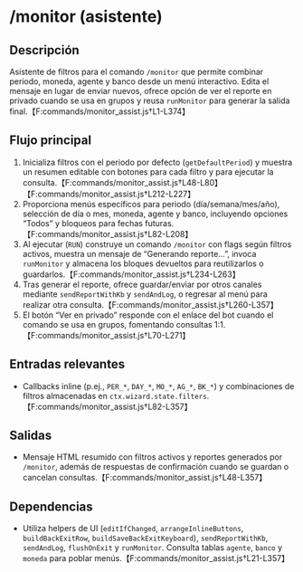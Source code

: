# /monitor (asistente)

## Descripción
Asistente de filtros para el comando `/monitor` que permite combinar periodo, moneda, agente y banco desde un menú interactivo. Edita el mensaje en lugar de enviar nuevos, ofrece opción de ver el reporte en privado cuando se usa en grupos y reusa `runMonitor` para generar la salida final.【F:commands/monitor_assist.js†L1-L374】

## Flujo principal
1. Inicializa filtros con el periodo por defecto (`getDefaultPeriod`) y muestra un resumen editable con botones para cada filtro y para ejecutar la consulta.【F:commands/monitor_assist.js†L48-L80】【F:commands/monitor_assist.js†L212-L227】
2. Proporciona menús específicos para periodo (día/semana/mes/año), selección de día o mes, moneda, agente y banco, incluyendo opciones “Todos” y bloqueos para fechas futuras.【F:commands/monitor_assist.js†L82-L208】
3. Al ejecutar (`RUN`) construye un comando `/monitor` con flags según filtros activos, muestra un mensaje de “Generando reporte…”, invoca `runMonitor` y almacena los bloques devueltos para reutilizarlos o guardarlos.【F:commands/monitor_assist.js†L234-L263】
4. Tras generar el reporte, ofrece guardar/enviar por otros canales mediante `sendReportWithKb` y `sendAndLog`, o regresar al menú para realizar otra consulta.【F:commands/monitor_assist.js†L260-L357】
5. El botón “Ver en privado” responde con el enlace del bot cuando el comando se usa en grupos, fomentando consultas 1:1.【F:commands/monitor_assist.js†L70-L271】

## Entradas relevantes
- Callbacks inline (p.ej., `PER_*`, `DAY_*`, `MO_*`, `AG_*`, `BK_*`) y combinaciones de filtros almacenadas en `ctx.wizard.state.filters`.【F:commands/monitor_assist.js†L82-L357】

## Salidas
- Mensaje HTML resumido con filtros activos y reportes generados por `/monitor`, además de respuestas de confirmación cuando se guardan o cancelan consultas.【F:commands/monitor_assist.js†L48-L357】

## Dependencias
- Utiliza helpers de UI (`editIfChanged`, `arrangeInlineButtons`, `buildBackExitRow`, `buildSaveBackExitKeyboard`), `sendReportWithKb`, `sendAndLog`, `flushOnExit` y `runMonitor`. Consulta tablas `agente`, `banco` y `moneda` para poblar menús.【F:commands/monitor_assist.js†L21-L357】
